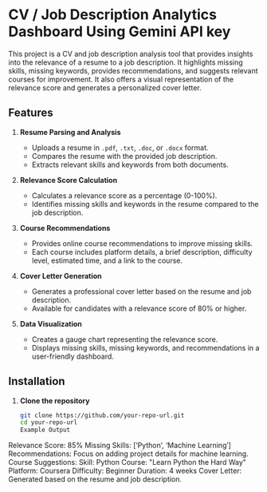 # CV / Job Description Analytics Dashboard Using Gemini API key

This project is a CV and job description analysis tool that provides insights into the relevance of a resume to a job description. It highlights missing skills, missing keywords, provides recommendations, and suggests relevant courses for improvement. It also offers a visual representation of the relevance score and generates a personalized cover letter.

## Features

1. **Resume Parsing and Analysis**
   - Uploads a resume in `.pdf`, `.txt`, `.doc`, or `.docx` format.
   - Compares the resume with the provided job description.
   - Extracts relevant skills and keywords from both documents.

2. **Relevance Score Calculation**
   - Calculates a relevance score as a percentage (0-100%).
   - Identifies missing skills and keywords in the resume compared to the job description.

3. **Course Recommendations**
   - Provides online course recommendations to improve missing skills.
   - Each course includes platform details, a brief description, difficulty level, estimated time, and a link to the course.

4. **Cover Letter Generation**
   - Generates a professional cover letter based on the resume and job description.
   - Available for candidates with a relevance score of 80% or higher.

5. **Data Visualization**
   - Creates a gauge chart representing the relevance score.
   - Displays missing skills, missing keywords, and recommendations in a user-friendly dashboard.


## Installation

1. **Clone the repository**
   ```bash
   git clone https://github.com/your-repo-url.git
   cd your-repo-url
   Example Output
Relevance Score: 85%
Missing Skills: [‘Python’, ‘Machine Learning’]
Recommendations:
Focus on adding project details for machine learning.
Course Suggestions:
Skill: Python
Course: "Learn Python the Hard Way"
Platform: Coursera
Difficulty: Beginner
Duration: 4 weeks
Cover Letter: Generated based on the resume and job description.
